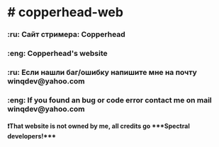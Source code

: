 <h1># copperhead-web</h1>

<h3>:ru: Сайт стримера: Copperhead</h3>
<h3>:eng: Copperhead's website</h3>

<h3>:ru: Если нашли баг/ошибку напишите мне на почту winqdev@yahoo.com</h3>
<h3>:eng: If you found an bug or code error contact me on mail winqdev@yahoo.com</h3>




<h4>❗That website is not owned by me, all credits go ***Spectral developers!***</h4>
